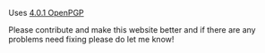 Uses [4.0.1 OpenPGP](https://cdnjs.cloudflare.com/ajax/libs/openpgp/4.0.1/openpgp.min.js)

Please contribute and make this website better and if there are any problems need fixing please do let me know!
